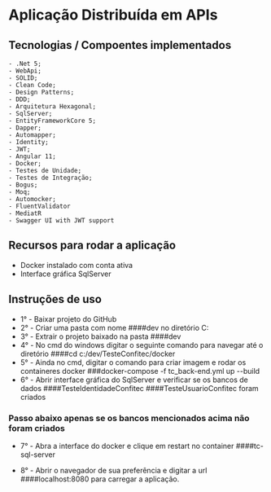 # Aplicação Distribuída em APIs
 
## Tecnologias / Compoentes implementados

    - .Net 5;
    - WebApi;
    - SOLID;
    - Clean Code;
    - Design Patterns;
    - DDD;
    - Arquitetura Hexagonal;
    - SqlServer;
    - EntityFrameworkCore 5;
    - Dapper;
    - Automapper;
    - Identity;
    - JWT;
    - Angular 11;
    - Docker;
    - Testes de Unidade;
    - Testes de Integração;
    - Bogus;
    - Moq;
    - Automocker;
    - FluentValidator
    - MediatR
    - Swagger UI with JWT support

## Recursos para rodar a aplicação

   - Docker instalado com conta ativa
   - Interface gráfica SqlServer


## Instruções de uso

   - 1° - Baixar projeto do GitHub
   - 2° - Criar uma pasta com nome ####dev no diretório C:
   - 3° - Extrair o projeto baixado na pasta ####dev
   - 4° - No cmd do windows digitar o seguinte comando para navegar até o diretório ####cd c:/dev/TesteConfitec/docker
   - 5° - Ainda no cmd, digitar o comando para criar imagem e rodar os containeres docker ###docker-compose -f tc_back-end.yml up --build
   - 6° - Abrir interface gráfica do SqlServer e verificar se os bancos de dados ####TesteIdentidadeConfitec ####TesteUsuarioConfitec foram criados

### Passo abaixo apenas se os bancos mencionados acima não foram criados
   - 7° - Abra a interface do docker e clique em restart no container ####tc-sql-server

   - 8° - Abrir o navegador de sua preferência e digitar a url ####localhost:8080 para carregar a aplicação.
